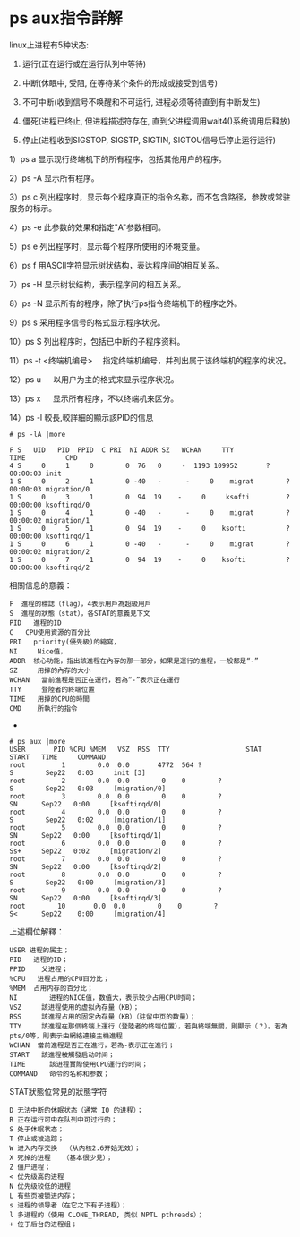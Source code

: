 # ps aux指令詳解

linux上进程有5种状态:

1. 运行(正在运行或在运行队列中等待)

2. 中断(休眠中, 受阻, 在等待某个条件的形成或接受到信号)

3. 不可中断(收到信号不唤醒和不可运行, 进程必须等待直到有中断发生)

4. 僵死(进程已终止, 但进程描述符存在, 直到父进程调用wait4()系统调用后释放)

5. 停止(进程收到SIGSTOP, SIGSTP, SIGTIN, SIGTOU信号后停止运行运行)
 
1）ps a 显示现行终端机下的所有程序，包括其他用户的程序。

2）ps -A   显示所有程序。

3）ps c    列出程序时，显示每个程序真正的指令名称，而不包含路径，参数或常驻服务的标示。

4）ps -e  此参数的效果和指定"A"参数相同。

5）ps e   列出程序时，显示每个程序所使用的环境变量。

6）ps f    用ASCII字符显示树状结构，表达程序间的相互关系。

7）ps -H    显示树状结构，表示程序间的相互关系。

8）ps -N   显示所有的程序，除了执行ps指令终端机下的程序之外。

9）ps s     采用程序信号的格式显示程序状况。

10）ps S     列出程序时，包括已中断的子程序资料。

11）ps -t <终端机编号> 　指定终端机编号，并列出属于该终端机的程序的状况。

12）ps u 　 以用户为主的格式来显示程序状况。

13）ps x 　 显示所有程序，不以终端机来区分。

14）ps -l     較長,較詳細的顯示該PID的信息

    # ps -lA |more

    F S   UID   PID  PPID  C PRI  NI ADDR SZ   WCHAN     TTY            TIME          CMD
    4 S     0     1     0        0  76   0     -  1193 109952       ?             00:00:03 init
    1 S     0     2     1        0 -40   -      -     0    migrat        ?             00:00:03 migration/0
    1 S     0     3     1        0  94  19    -     0     ksofti         ?             00:00:00 ksoftirqd/0
    1 S     0     4     1        0 -40   -      -     0    migrat        ?             00:00:02 migration/1
    1 S     0     5     1        0  94  19    -     0    ksofti          ?             00:00:00 ksoftirqd/1
    1 S     0     6     1        0 -40   -      -     0    migrat        ?             00:00:02 migration/2
    1 S     0     7     1        0  94  19    -     0    ksofti          ?             00:00:00 ksoftirqd/2

相關信息的意義：

    F  進程的標誌（flag），4表示用戶為超級用戶
    S  進程的狀態（stat），各STAT的意義見下文
    PID   進程的ID
    C   CPU使用資源的百分比
    PRI   priority(優先級)的縮寫，
    NI     Nice值，
    ADDR  核心功能，指出該進程在內存的那一部分，如果是運行的進程，一般都是“-”
    SZ     用掉的內存的大小
    WCHAN   當前進程是否正在運行，若為“-”表示正在運行
    TTY     登陸者的終端位置
    TIME   用掉的CPU的時間
    CMD    所執行的指令

-

    # ps aux |more
    USER       PID %CPU %MEM   VSZ  RSS  TTY                   STAT     START   TIME     COMMAND
    root         1        0.0  0.0       4772  564 ?                         S        Sep22   0:03     init [3]
    root         2        0.0  0.0        0    0        ?                         S        Sep22   0:03     [migration/0]
    root         3        0.0  0.0        0    0        ?                         SN      Sep22   0:00     [ksoftirqd/0]
    root         4        0.0  0.0        0    0        ?                         S        Sep22   0:02     [migration/1]
    root         5        0.0  0.0        0    0        ?                         SN      Sep22   0:00     [ksoftirqd/1]
    root         6        0.0  0.0        0    0        ?                         Ss+     Sep22   0:02     [migration/2]
    root         7        0.0  0.0        0    0        ?                         SN      Sep22   0:00     [ksoftirqd/2]
    root         8        0.0  0.0        0    0        ?                         S        Sep22   0:00     [migration/3]
    root         9        0.0  0.0        0    0        ?                         SN      Sep22   0:00     [ksoftirqd/3]
    root        10       0.0  0.0        0    0        ?                         S<      Sep22    0:00     [migration/4]

上述欄位解釋：

    USER 进程的属主；
    PID   进程的ID；
    PPID    父进程；
    %CPU   进程占用的CPU百分比；
    %MEM  占用内存的百分比；
    NI        进程的NICE值，数值大，表示较少占用CPU时间；
    VSZ     該进程使用的虚拟內存量（KB）；
    RSS     該進程占用的固定內存量（KB）（驻留中页的数量）；
    TTY     該進程在那個終端上運行（登陸者的終端位置），若與終端無關，則顯示（？）。若為pts/0等，則表示由網絡連接主機進程
    WCHAN  當前進程是否正在進行，若為-表示正在進行；
    START   該進程被觸發启动时间；
    TIME      該进程實際使用CPU運行的时间；
    COMMAND   命令的名称和参数；

STAT狀態位常見的狀態字符

    D 无法中断的休眠状态（通常 IO 的进程）；
    R 正在运行可中在队列中可过行的；
    S 处于休眠状态；
    T 停止或被追踪；
    W 进入内存交换  （从内核2.6开始无效）；
    X 死掉的进程   （基本很少見）；
    Z 僵尸进程；
    < 优先级高的进程
    N 优先级较低的进程
    L 有些页被锁进内存；
    s 进程的领导者（在它之下有子进程）；
    l 多进程的（使用 CLONE_THREAD, 类似 NPTL pthreads）；
    + 位于后台的进程组；
